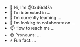 - 👋 Hi, I’m @0x46d47a
- 👀 I’m interested in ...
- 🌱 I’m currently learning ...
- 💞️ I’m looking to collaborate on ...
- 📫 How to reach me ...
- 😄 Pronouns: ...
- ⚡ Fun fact: ...

<!---
wh053a/wh053a is a ✨ special ✨ repository because its `README.md` (this file) appears on your GitHub profile.
You can click the Preview link to take a look at your changes.
--->
